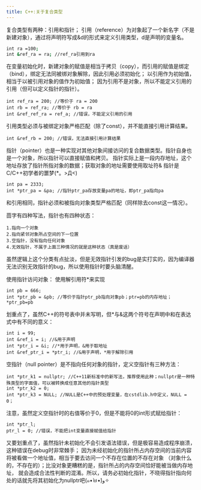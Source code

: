 ```yaml
---
title: C++:关于复合类型
---
```

复合类型有两种：引用和指针；
引用（reference）为对象起了一个新名字（不是新建对象），通过将声明符写成&d的形式来定义引用类型，d是声明的变量名。
``` bash
int ra =100;
int &ref_ra = ra; //ref_ra引用到ra
```
在变量初始化时，新建对象的赋值是相当于拷贝（copy），而引用的赋值是绑定（bind），绑定无法同被绑对象解除，因此引用必须初始化；
以引用作为初始值，相当于以被引用对象的值作为初始值；
因为引用不是对象，所以不能定义引用的引用（但可以定义指针的指针）。
```
int ref_ra = 200; //等价于 ra = 200
int rb = ref_ra; //等价于 rb = ra
int &ref_ref_ra = ref_a; //错误，不能定义引用的引用
```
引用类型必须与被绑定对象严格匹配（除了const），并不能直接引用计算结果。
```
int &ref_rb = 200; //错误，无法直接引用计算结果
```
指针（pointer）也是一种实现对其他对象间接访问的复合数据类型。指针自身也是一个对象，所以指针可以直接赋值和拷贝。
指针实际上是一段内存地址，这个地址存放了指针所指对象的数据；获取对象的地址需要使用取址符&
指针是C/C++初学者的噩梦(*。>Д<)
```
int pa = 2333;
int *ptr_pa = &pa; //指针ptr_pa存放变量pa的地址，即ptr_pa指向pa
```
和引用相同，指针必须和被指向对象类型严格匹配（同样除去const这一情况）。

茴字有四种写法，指针也有四种状态：
```
1.指向一个对象
2.指向紧邻对象所占空间的下一位置
3.空指针，没有指向任何对象
4.无效指针，不属于上面三种情况的就是这种状态（真是废话）
```
虽然逻辑上这个分类有点扯淡，但是无效指针引发的bug是实打实的，因为编译器无法识别无效指针的bug，所以使用指针时要头脑清醒。

使用指针访问对象：
使用解引用符*来实现
```
int pb = 666;
int *ptr_pb = &pb; //等价于指针ptr_pb指向对象pb；ptr=pb的内存地址；*ptr_pb=pb
```
划重点了，虽然C++的符号表中并未写明，但*与&这两个符号在声明中和在表达式中有不同的意义：
```
int i = 99;
int &ref_i = i; //&用于声明
int *ptr_i = &i; //*用于声明，&用于取地址
int &ref_ptr_i = *ptr_i; //&用于声明，*用于解除引用
```
空指针（null pointer）是不指向任何对象的指针，定义空指针有三种方法：
```
int *ptr_k1 = nullptr; //C++11新标准中的新写法，推荐使用此种；nullptr是一种特殊类型的字面值，可以被转换成任意其他的指针类型
int *ptr_k2 = 0; 
int *ptr_k3 = NULL; //NULL是C++中的预处理变量，在cstdlib.h中定义，NULL = 0；
```
注意，虽然定义空指针时的右值等价于0，但是不能将0的int形式赋给指针：
```
int *ptr_l;
ptr_l = 0; //错误，不能把int变量直接赋值给指针
```
又要划重点了，虽然指针未初始化不会引发语法错误，但是极容易造成程序崩溃，这种错误在debug时非常棘手；
因为未经初始化的指针所占内存空间的当前内容将被看做一个地址值，相当于要去访问一个不存在位置的不存在对象
（对象什么的，不存在的）；比没对象更糟糕的是，指针所占的内存空间恰好能被当做内存地址，
就会造成合法性判断的混淆。所以，请务必初始化指针，不晓得指针指向何处的话就先将其初始化为nullptr吧(๑•̀ㅂ•́)و✧







